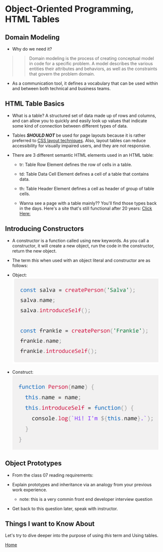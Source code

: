 # Object-Oriented Programming, HTML Tables

## Domain Modeling

- Why do we need it?

>> Domain modeling is the process of creating conceptual model in code for a specific problem. A model describes the various entities their attributes and behaviors, as well as the constraints that govern the problem domain.

- As a communication tool, it defines a vocabulary that can be used within and between both technical and business teams.

## HTML Table Basics

- What is a table? A structured set of data made up of rows and columns, and can allow you to quickly and easily look up values that indicate some kind of connection between different types of data.

- Tables ***SHOULD NOT*** be used for page layouts because it is rather preferred to [CSS layout techniques](https://developer.mozilla.org/en-US/docs/Learn/CSS/CSS_layout). Also, layout tables can reduce accessibility for visually impaired users, and they are not responsive.

- There are 3 different semantic HTML elements used in an HTML table:
  
  - tr: Table Row Element defines the row of cells in a table.

  - td: Table Data Cell Element defines a cell of a table that contains data.

  - th: Table Header Element defines a cell as header of group of table cells.

  - Wanna see a page with a table mainly?? You'll find those types back in the days. Here's a site that's still functional after 20 years: [Click Here:](https://www.spacejam.com/1996/)

## Introducing Constructors

- A constructor is a function called using new keywords. As you call a constructor, it will create a new object, run the code in the constructor, return the new object.

- The term *this* when used with an object literal and constructor are as follows:

- Object: ![object](Images/using%20the%20this%20term%20in%20object%20literal.png)

- Construct: ![construct](Images/using%20the%20this%20term%20in%20construct.png)

## Object Prototypes

- From the class 07 reading requirements:

- Explain prototypes and inheritance via an analogy from your previous work experience.

  - note: this is a very commin front end developer interview question

- Get back to this question later, speak with instructor.

## Things I want to Know About

Let's try to dive deeper into the purpose of using *this* term and Using tables.

[Home](https://keelen-fisher.github.io/new-repository/)

